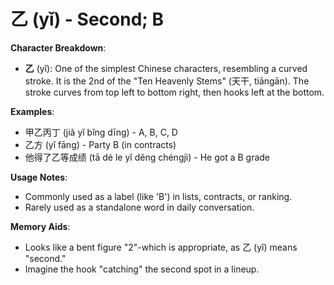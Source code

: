 # **乙 (yǐ) - Second; B**

**Character Breakdown**:  
- **乙** (yǐ): One of the simplest Chinese characters, resembling a curved stroke. It is the 2nd of the "Ten Heavenly Stems" (天干, tiāngān). The stroke curves from top left to bottom right, then hooks left at the bottom.

**Examples**:  
- 甲乙丙丁 (jiǎ yǐ bǐng dīng) - A, B, C, D  
- 乙方 (yǐ fāng) - Party B (in contracts)  
- 他得了乙等成绩 (tā dé le yǐ děng chéngjì) - He got a B grade

**Usage Notes**:  
- Commonly used as a label (like 'B') in lists, contracts, or ranking.  
- Rarely used as a standalone word in daily conversation.

**Memory Aids**:  
- Looks like a bent figure "2"-which is appropriate, as 乙 (yǐ) means "second."  
- Imagine the hook "catching" the second spot in a lineup.